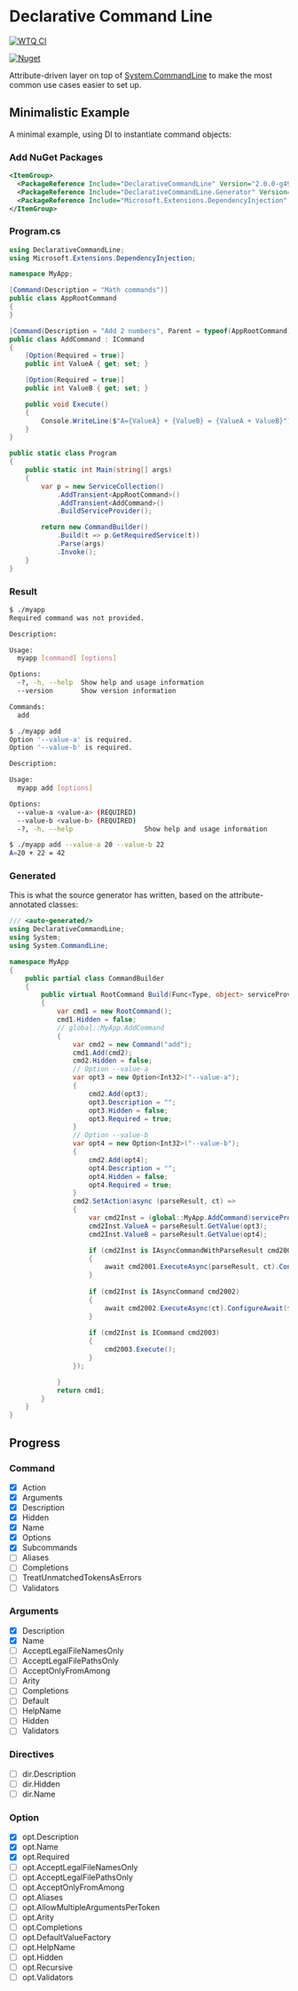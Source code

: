 # Declarative Command Line

[![WTQ CI](https://github.com/flyingpie/declarative-command-line/actions/workflows/ci.yml/badge.svg)](https://github.com/flyingpie/declarative-command-line/actions/workflows/ci.yml)

[![Nuget](https://img.shields.io/nuget/vpre/DeclarativeCommandLine.svg)](https://nuget.org/packages/DeclarativeCommandLine)

Attribute-driven layer on top of [System.CommandLine](https://github.com/dotnet/command-line-api) to make the most common use cases easier to set up.

## Minimalistic Example

A minimal example, using DI to instantiate command objects:

### Add NuGet Packages

```xml
<ItemGroup>
  <PackageReference Include="DeclarativeCommandLine" Version="2.0.0-g498c5dd86c" />
  <PackageReference Include="DeclarativeCommandLine.Generator" Version="2.0.0-g498c5dd86c" />
  <PackageReference Include="Microsoft.Extensions.DependencyInjection" Version="9.0.9"/>
</ItemGroup>
```

### Program.cs

```cs
using DeclarativeCommandLine;
using Microsoft.Extensions.DependencyInjection;

namespace MyApp;

[Command(Description = "Math commands")]
public class AppRootCommand
{
}

[Command(Description = "Add 2 numbers", Parent = typeof(AppRootCommand))]
public class AddCommand : ICommand
{
    [Option(Required = true)]
    public int ValueA { get; set; }

    [Option(Required = true)]
    public int ValueB { get; set; }

    public void Execute()
    {
        Console.WriteLine($"A={ValueA} + {ValueB} = {ValueA + ValueB}");
    }
}

public static class Program
{
    public static int Main(string[] args)
    {
        var p = new ServiceCollection()
            .AddTransient<AppRootCommand>()
            .AddTransient<AddCommand>()
            .BuildServiceProvider();

        return new CommandBuilder()
            .Build(t => p.GetRequiredService(t))
            .Parse(args)
            .Invoke();
    }
}
```

### Result

```bash
$ ./myapp
Required command was not provided.

Description:

Usage:
  myapp [command] [options]

Options:
  -?, -h, --help  Show help and usage information
  --version       Show version information

Commands:
  add
```

```bash
$ ./myapp add
Option '--value-a' is required.
Option '--value-b' is required.

Description:

Usage:
  myapp add [options]

Options:
  --value-a <value-a> (REQUIRED)
  --value-b <value-b> (REQUIRED)
  -?, -h, --help                  Show help and usage information
```

```bash
$ ./myapp add --value-a 20 --value-b 22
A=20 + 22 = 42
```

### Generated

This is what the source generator has written, based on the attribute-annotated classes:

```cs
/// <auto-generated/>
using DeclarativeCommandLine;
using System;
using System.CommandLine;

namespace MyApp
{
    public partial class CommandBuilder
    {
        public virtual RootCommand Build(Func<Type, object> serviceProvider)
        {
            var cmd1 = new RootCommand();
            cmd1.Hidden = false;
            // global::MyApp.AddCommand
            {
                var cmd2 = new Command("add");
                cmd1.Add(cmd2);
                cmd2.Hidden = false;
                // Option --value-a
                var opt3 = new Option<Int32>("--value-a");
                {
                    cmd2.Add(opt3);
                    opt3.Description = "";
                    opt3.Hidden = false;
                    opt3.Required = true;
                }
                // Option --value-b
                var opt4 = new Option<Int32>("--value-b");
                {
                    cmd2.Add(opt4);
                    opt4.Description = "";
                    opt4.Hidden = false;
                    opt4.Required = true;
                }
                cmd2.SetAction(async (parseResult, ct) =>
                {
                    var cmd2Inst = (global::MyApp.AddCommand)serviceProvider(typeof(global::MyApp.AddCommand));
                    cmd2Inst.ValueA = parseResult.GetValue(opt3);
                    cmd2Inst.ValueB = parseResult.GetValue(opt4);

                    if (cmd2Inst is IAsyncCommandWithParseResult cmd2001)
                    {
                        await cmd2001.ExecuteAsync(parseResult, ct).ConfigureAwait(false);
                    }
                
                    if (cmd2Inst is IAsyncCommand cmd2002)
                    {
                        await cmd2002.ExecuteAsync(ct).ConfigureAwait(false);
                    }
                
                    if (cmd2Inst is ICommand cmd2003)
                    {
                        cmd2003.Execute();
                    }
                });

            }
            return cmd1;
        }
    }
}
```

## Progress

### Command

- [x] Action
- [x] Arguments
- [x] Description
- [x] Hidden
- [x] Name
- [x] Options
- [x] Subcommands
- [ ] Aliases
- [ ] Completions
- [ ] TreatUnmatchedTokensAsErrors
- [ ] Validators

### Arguments

- [x] Description
- [x] Name
- [ ] AcceptLegalFileNamesOnly
- [ ] AcceptLegalFilePathsOnly
- [ ] AcceptOnlyFromAmong
- [ ] Arity
- [ ] Completions
- [ ] Default
- [ ] HelpName
- [ ] Hidden
- [ ] Validators

### Directives

- [ ] dir.Description
- [ ] dir.Hidden
- [ ] dir.Name

### Option

- [x] opt.Description
- [x] opt.Name
- [x] opt.Required
- [ ] opt.AcceptLegalFileNamesOnly
- [ ] opt.AcceptLegalFilePathsOnly
- [ ] opt.AcceptOnlyFromAmong
- [ ] opt.Aliases
- [ ] opt.AllowMultipleArgumentsPerToken
- [ ] opt.Arity
- [ ] opt.Completions
- [ ] opt.DefaultValueFactory
- [ ] opt.HelpName
- [ ] opt.Hidden
- [ ] opt.Recursive
- [ ] opt.Validators

